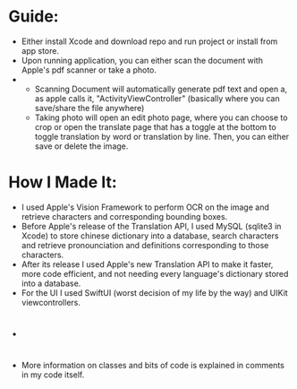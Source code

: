 # Guide:
- Either install Xcode and download repo and run project or install from app store.
- Upon running application, you can either scan the document with Apple's pdf scanner or take a photo.
- * Scanning Document will automatically generate pdf text and open a, as apple calls it, "ActivityViewController" (basically where you can save/share the file anywhere)
  * Taking photo will open an edit photo page, where you can choose to crop or open the translate page that has a toggle at the bottom to toggle translation by word or translation by line. Then, you can either save or delete the image.
#
# How I Made It:
- I used Apple's Vision Framework to perform OCR on the image and retrieve characters and corresponding bounding boxes.
- Before Apple's release of the Translation API, I used MySQL (sqlite3 in Xcode) to store chinese dictionary into a database, search characters and retrieve pronounciation and definitions corresponding to those characters.
- After its release I used Apple's new Translation API to make it faster, more code efficient, and not needing every language's dictionary stored into a database.
- For the UI I used SwiftUI (worst decision of my life by the way) and UIKit viewcontrollers.
- #
- More information on classes and bits of code is explained in comments in my code itself.
